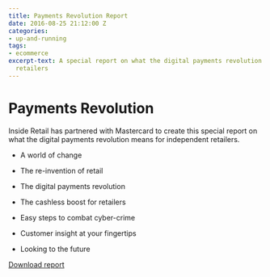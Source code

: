 ```yaml
---
title: Payments Revolution Report
date: 2016-08-25 21:12:00 Z
categories:
- up-and-running
tags:
- ecommerce
excerpt-text: A special report on what the digital payments revolution means for independent
  retailers
---
```


# Payments Revolution

Inside Retail has partnered with Mastercard to create this special report on what the digital payments revolution means for independent retailers.

* A world of change

* The re-invention of retail

* The digital payments revolution

* The cashless boost for retailers

* Easy steps to combat cyber-crime

* Customer insight at your fingertips

* Looking to the future


[Download report](http://www.autumnfair.com/mastercard-partnership)